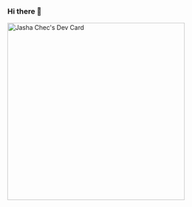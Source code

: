 ### Hi there 👋
<a href="https://app.daily.dev/jashadev"><img src="https://api.daily.dev/devcards/49715459d3474e6eba829fe85918f995.png?r=rpd" width="400" alt="Jasha Chec's Dev Card"/></a>

<!--
**devjasha/devjasha** is a ✨ _special_ ✨ repository because its `README.md` (this file) appears on your GitHub profile.

Here are some ideas to get you started:

- 🔭 I’m currently working on ...
- 🌱 I’m currently learning ...
- 👯 I’m looking to collaborate on ...
- 🤔 I’m looking for help with ...
- 💬 Ask me about ...
- 📫 How to reach me: ...
- 😄 Pronouns: ...
- ⚡ Fun fact: ...
-->
